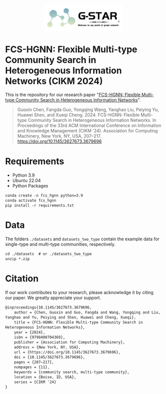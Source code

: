 <p align="center">
   <img src="Logo/logo.png" width="50%" align='center' />
</p>


# FCS-HGNN: Flexible Multi-type Community Search in Heterogeneous Information Networks (CIKM 2024)

This is the repository for our research paper "[FCS-HGNN: Flexible Multi-type Community Search in Heterogeneous Information Networks](https://dl.acm.org/doi/abs/10.1145/3627673.3679696)".

> Guoxin Chen, Fangda Guo, Yongqing Wang, Yanghao Liu, Peiying Yu, Huawei Shen, and Xueqi Cheng. 2024. FCS-HGNN: Flexible Multi-type Community Search in Heterogeneous Information Networks. In Proceedings of the 33rd ACM International Conference on Information and Knowledge Management (CIKM '24). Association for Computing Machinery, New York, NY, USA, 207–217. https://doi.org/10.1145/3627673.3679696


# Requirements
* Python 3.9
* Ubuntu 22.04
* Python Packages

```
conda create -n fcs_hgnn python=3.9
conda activate fcs_hgnn
pip install -r requirements.txt
```

# Data
The folders `./datasets` and `datasets_two_type` contain the example data for single-type and multi-type communities, respectively. 
```
cd ./datasets  # or ./datasets_two_type
unzip *.zip
```

# Citation
If our work contributes to your research, please acknowledge it by citing our paper. We greatly appreciate your support.

```
@inproceedings{10.1145/3627673.3679696,
    author = {Chen, Guoxin and Guo, Fangda and Wang, Yongqing and Liu, Yanghao and Yu, Peiying and Shen, Huawei and Cheng, Xueqi},
    title = {FCS-HGNN: Flexible Multi-type Community Search in Heterogeneous Information Networks},
    year = {2024},
    isbn = {9798400704369},
    publisher = {Association for Computing Machinery},
    address = {New York, NY, USA},
    url = {https://doi.org/10.1145/3627673.3679696},
    doi = {10.1145/3627673.3679696},
    pages = {207–217},
    numpages = {11},
    keywords = {community search, multi-type community},
    location = {Boise, ID, USA},
    series = {CIKM '24}
}
```